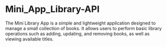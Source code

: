 # Mini_App_Library-API
The Mini Library App is a simple and lightweight application designed to manage a small collection of books. It allows users to perform basic library operations such as adding, updating, and removing books, as well as viewing available titles.
